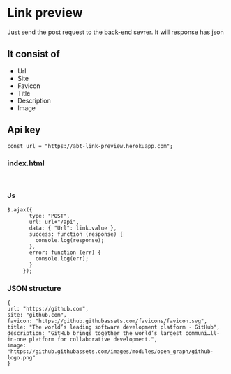 # Link preview 

Just send the post request to the back-end sevrer. It will
 response has json 
 <br>
 ## It consist of 
  - Url
  - Site
  - Favicon
  - Title
  - Description
  - Image

 ## Api key
 
 `const url = "https://abt-link-preview.herokuapp.com";`
 
 ### index.html

```


```
### Js
 ``` 
 $.ajax({
        type: "POST",
        url: url+"/api",
        data: { "Url": link.value },
        success: function (response) {
          console.log(response);
        },
        error: function (err) {
          console.log(err);
        }
      });
 ```

### JSON structure 
```
{
url: "https://github.com", 
site: "github.com", 
favicon: "https://github.githubassets.com/favicons/favicon.svg",
title: "The world’s leading software development platform · GitHub", 
description: "GitHub brings together the world’s largest communi…ll-in-one platform for collaborative development.",
image: "https://github.githubassets.com/images/modules/open_graph/github-logo.png"
}
```
